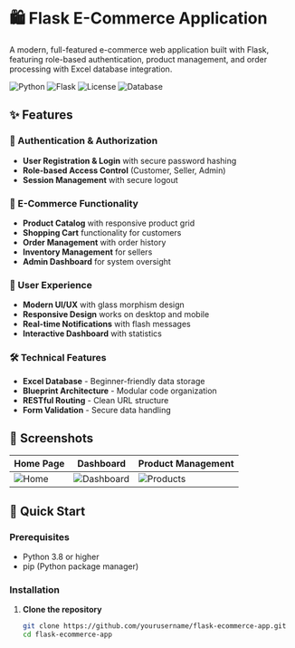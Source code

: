 # 🛍️ Flask E-Commerce Application

A modern, full-featured e-commerce web application built with Flask, featuring role-based authentication, product management, and order processing with Excel database integration.

![Python](https://img.shields.io/badge/Python-3.8%2B-blue)
![Flask](https://img.shields.io/badge/Flask-2.3%2B-green)
![License](https://img.shields.io/badge/License-MIT-yellow)
![Database](https://img.shields.io/badge/Database-Excel-brightgreen)

## ✨ Features

### 🔐 Authentication & Authorization
- **User Registration & Login** with secure password hashing
- **Role-based Access Control** (Customer, Seller, Admin)
- **Session Management** with secure logout

### 🏪 E-Commerce Functionality
- **Product Catalog** with responsive product grid
- **Shopping Cart** functionality for customers
- **Order Management** with order history
- **Inventory Management** for sellers
- **Admin Dashboard** for system oversight

### 🎨 User Experience
- **Modern UI/UX** with glass morphism design
- **Responsive Design** works on desktop and mobile
- **Real-time Notifications** with flash messages
- **Interactive Dashboard** with statistics

### 🛠️ Technical Features
- **Excel Database** - Beginner-friendly data storage
- **Blueprint Architecture** - Modular code organization
- **RESTful Routing** - Clean URL structure
- **Form Validation** - Secure data handling

## 📸 Screenshots

| Home Page | Dashboard | Product Management |
|-----------|-----------|-------------------|
| ![Home](https://via.placeholder.com/400x250/667eea/ffffff?text=Home+Page) | ![Dashboard](https://via.placeholder.com/400x250/764ba2/ffffff?text=Dashboard) | ![Products](https://via.placeholder.com/400x250/4cc9f0/ffffff?text=Products) |

## 🚀 Quick Start

### Prerequisites
- Python 3.8 or higher
- pip (Python package manager)

### Installation

1. **Clone the repository**
   ```bash
   git clone https://github.com/yourusername/flask-ecommerce-app.git
   cd flask-ecommerce-app
